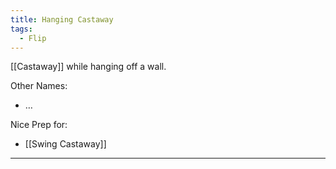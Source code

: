 ```yaml
---
title: Hanging Castaway
tags:
  - Flip
---
```

[[Castaway]] while hanging off a wall.


Other Names: 
* …

Nice Prep for:
* [[Swing Castaway]]

---